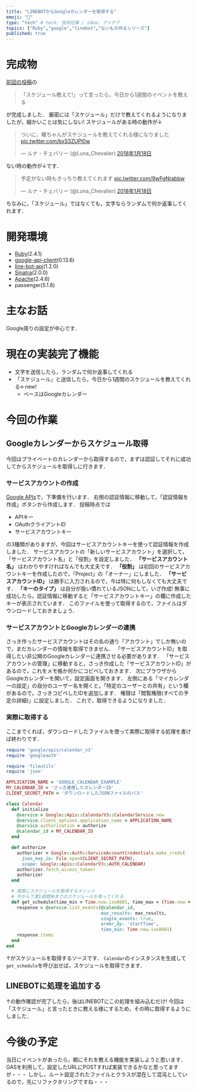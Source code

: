 ```yaml
---
title: "LINEBOTからGoogleカレンダーを取得する"
emoji: "🔖"
type: "tech" # tech: 技術記事 / idea: アイデア
topics: ["Ruby","google","linebot","ないもの作るシリーズ"]
published: true
---
```

# 完成物
[前回の投稿](https://qiita.com/LunaChevalier/items/06706546762dfde04b44#%E8%A6%81%E4%BB%B6%E5%AE%9A%E7%BE%A9)の
> 「スケジュール教えて!」って言ったら，今日から1週間のイベントを教える

が完成しました．
厳密には「スケジュール」だけで教えてくれるようになりましたが，細かいことは気にしない!
スケジュールがある時の動作が↓

<blockquote class="twitter-tweet" data-lang="ja"><p lang="ja" dir="ltr">ついに、曜ちゃんがスケジュールを教えてくれる様になりました <a href="https://t.co/bxS3ZUPl0w">pic.twitter.com/bxS3ZUPl0w</a></p>&mdash; ルナ・チェバリー (@Luna_Chevalier) <a href="https://twitter.com/Luna_Chevalier/status/953854171546988544?ref_src=twsrc%5Etfw">2018年1月18日</a></blockquote>
<script async src="https://platform.twitter.com/widgets.js" charset="utf-8"></script>

ない時の動作が↓です．

<blockquote class="twitter-tweet" data-lang="ja"><p lang="ja" dir="ltr">予定がない時もきっちり教えてくれます <a href="https://t.co/9wFgNrabbw">pic.twitter.com/9wFgNrabbw</a></p>&mdash; ルナ・チェバリー (@Luna_Chevalier) <a href="https://twitter.com/Luna_Chevalier/status/953854534643736576?ref_src=twsrc%5Etfw">2018年1月18日</a></blockquote>
<script async src="https://platform.twitter.com/widgets.js" charset="utf-8"></script>

ちなみに，「スケジュール」ではなくても，文字ならランダムで何か返事してくれます．

# 開発環境
* [Ruby](https://www.ruby-lang.org/ja/)(2.4.1)
* [google-api-client](https://github.com/google/google-api-ruby-client)(0.13.6)
* [line-bot-api](https://developers.line.me/ja/)(1.2.0)
* [Sinatra](http://sinatrarb.com/intro-ja.html)(2.0.0)
* [Apache](https://httpd.apache.org/)(2.4.6)
* passenger(5.1.8)

# 主なお話
Google周りの設定が中心です．

# 現在の実装完了機能
* 文字を送信したら，ランダムで何か返事してくれる
* 「スケジュール」と送信したら，今日から1週間のスケジュールを教えてくれる←new!
  * ベースはGoogleカレンダー

# 今回の作業
## Googleカレンダーからスケジュール取得
今回はプライベートのカレンダーから取得するので，まずは認証してそれに成功してからスケジュールを取得しに行きます．

### サービスアカウントの作成
[Google APIs](https://console.developers.google.com/apis)で，下準備を行います．
右側の認証情報に移動して，「認証情報を作成」ボタンから作成します．
投稿時点では

* APIキー
* OAuthクライアントID
* サービスアカウントキー

の3種類がありますが，今回はサービスアカウントキーを使って認証情報を作成しました．
サービスアカウントの「新しいサービスアカウント」を選択して，「サービスアカウント名」と「役割」を設定しました．
**「サービスアカウント名」** はわかりやすければなんでも大丈夫です．
**「役割」** は初回のサービスアカウントキーを作成したので，「Project」の「オーナー」にしました．
**「サービスアカウントID」** は勝手に入力されるので，今は特に何もしなくても大丈夫です．
**「キーのタイプ」** は自分が扱い慣れているJSONにして，いざ作成!
無事に成功したら，認証情報に移動すると「サービスアカウントキー」の欄に作成したキーが表示されています．
このファイルを使って取得するので，ファイルはダウンロードしておきましょう．

### サービスアカウントとGoogleカレンダーの連携
さっき作ったサービスアカウントはその名の通り「アカウント」でしか無いので，まだカレンダーの情報を取得できません．
「サービスアカウントID」を取得したい非公開のGoogleカレンダーに連携させる必要があります．
「サービスアカウントの管理」に移動すると，さっき作成した「サービスアカウントID」があるので，これをメモ帳か何かにコピペしておきます．
次にブラウザからGoogleカレンダーを開いて，設定画面を開きます．
左側にある「マイカレンダーの設定」の自分のユーザー名を開くと，「特定のユーザーとの共有」という欄があるので，さっきコピペしたIDを追加します．
権限は「閲覧権限(すべての予定の詳細)」に設定しました．
これで，取得できるようになりました．

### 実際に取得する
ここまでくれば，ダウンロードしたファイルを使って実際に取得する処理を書けば終わりです．

```rb:calendar.rb
require 'google/apis/calendar_v3'
require 'googleauth'

require 'fileutils'
require 'json'

APPLICATION_NAME = 'GOOGLE_CALENDAR_EXAMPLE'
MY_CALENDAR_ID = 'さっき連携したカレンダーID'
CLIENT_SECRET_PATH = 'ダウンロードしたJSONファイルのパス'

class Calendar
  def initialize
    @service = Google::Apis::CalendarV3::CalendarService.new
    @service.client_options.application_name = APPLICATION_NAME
    @service.authorization = authorize
    @calendar_id = MY_CALENDAR_ID
  end

  def authorize
    authorizer = Google::Auth::ServiceAccountCredentials.make_creds(
      json_key_io: File.open(CLIENT_SECRET_PATH),
      scope: Google::Apis::CalendarV3::AUTH_CALENDAR)
    authorizer.fetch_access_token!
    authorizer
  end

  # 実際にスケジュールを取得するメソッド
  # 今から丁度1週間後までのスケジュールを取ってくれる
  def get_schedule(time_min = Time.now.iso8601, time_max = (Time.now + 24*60*60*7*0).iso8601, max_results = 256)
    response = @service.list_events(@calendar_id,
                                    max_results: max_results,
                                    single_events: true,
                                    order_by: 'startTime',
                                    time_min: Time.now.iso8601)
    response.items
  end
end
```

↑がスケジュールを取得するソースです．
`Calendar`のインスタンスを生成して`get_schedule`を呼び出せば，スケジュールを取得できます．

## LINEBOTに処理を追加する
↑の動作確認が完了したら，後はLINEBOTにこの処理を組み込むだけ!
今回は「スケジュール」と言ったときに教える様にするため，その時に取得するようにしました．

# 今後の予定
当日にイベントがあったら，朝にそれを教える機能を実装しようと思います．
GASを利用して，設定したURLにPOSTすれば実装できるかなと思ってますが・・・
しかし，ルート設定されたファイルとクラスが混在して混沌としているので，先にリファクタリングですね・・・
